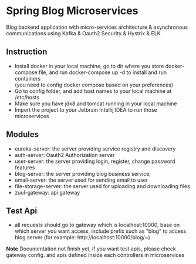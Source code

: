 # Spring Blog Microservices
Blog backend application with micro-services architecture &amp; asynchronous communications using Kafka &amp; Oauth2 Security &amp; Hystrix &amp; ELK 

## Instruction
* Install docker in your local machine, go to dir where you store docker-compose file, and run docker-compose up -d to install and run containers<br>
(you need to config docker compose based on your preferences)
* Go to config folder, and add host names to your local machine at /etc/hosts
* Make sure you have jdk8 and tomcat running in your local machine
* Import the project to your Jetbrain Intellij IDEA to run those microservices

## Modules
* eureka-server: the server providing service registry and discovery
* auth-server: Oauth2 Authorization server
* user-server: the server providing login, register, change password features
* blog-server: the server providing blog business service;
* email-server: the server used for sending email to user
* file-storage-server: the server used for uploading and downloading files
* zuul-gateway: api gateway 

## Test Api
* all requests should go to gateway which is localhost:10000, base on which server you want access, include prefix such as "blog" to access blog server (for example: http://localhost:10000/blog/~) 

**Note**
Documentation not finish yet, if you want test apis, please check gateway config. and apis defined inside each controllers in microservices
